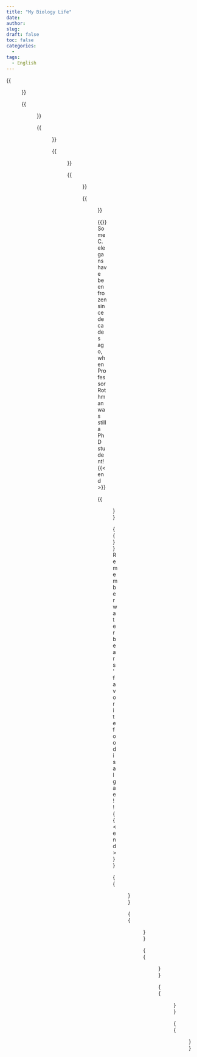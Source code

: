 ```yaml
---
title: "My Biology Life"
date: 
author: 
slug: 
draft: false
toc: false
categories:
  - 
tags:
  - English
---
```


{{<figure src="https://scontent-msp1-1.xx.fbcdn.net/v/t1.6435-9/247180031_3101834000088903_3111911247179035199_n.jpg?_nc_cat=107&ccb=1-5&_nc_sid=0debeb&_nc_ohc=p_IUyZXU9IgAX-5FDNc&_nc_ht=scontent-msp1-1.xx&oh=2ae219f16d91896335945a496868f9e4&oe=6197D570" title="Rothman Lab, MCDB Department" caption="Where I worked for 2 years!">}}

{{<figure src="https://scontent-msp1-1.xx.fbcdn.net/v/t1.6435-9/247839523_3101789686760001_8473628667156286041_n.jpg?_nc_cat=106&ccb=1-5&_nc_sid=0debeb&_nc_ohc=SDdal5hwTG0AX8ZPP_a&_nc_ht=scontent-msp1-1.xx&oh=2629293a73888430c80228b63bd62ab3&oe=6199C28C" caption="Me in Summer 2018!">}} 
        
{{<figure src="https://scontent-msp1-1.xx.fbcdn.net/v/t1.6435-9/248202743_3101788503426786_6572638950162722000_n.jpg?_nc_cat=107&ccb=1-5&_nc_sid=0debeb&_nc_ohc=8WRYBDvBf4AAX_hzXjr&tn=56ndwYLw8MJgaWYy&_nc_ht=scontent-msp1-1.xx&oh=1ceb2ca5c51e80fb53f761f188e28452&oe=6198A15B" title="C. elegans (nematodes) are raised here in sealed plates." caption="Each plate is denoted with date and temperature preserved, and C. elegans' type.">}} 
  
{{<figure src="https://scontent-msp1-1.xx.fbcdn.net/v/t1.6435-9/246416236_3101857470086556_5683068099215837044_n.jpg?_nc_cat=106&ccb=1-5&_nc_sid=0debeb&_nc_ohc=CsNosBwNQh0AX8ehfrs&_nc_ht=scontent-msp1-1.xx&oh=39af1d2590905d6d3f095adb80def6ba&oe=61977B44" caption="Synchronize C. elegans embryos.">}} 
    
{{<figure src="https://scontent-msp1-1.xx.fbcdn.net/v/t1.6435-9/248152189_3101789046760065_5474483436471935421_n.jpg?_nc_cat=102&ccb=1-5&_nc_sid=0debeb&_nc_ohc=ERoOMppplY8AX8QXtgK&_nc_ht=scontent-msp1-1.xx&oh=b9670b4bb2c96f76afebf64d3e4ca699&oe=619A13E9" caption="Design chemotaxis experiments and examine social behavior of C. elegans: they have short-term memory!">}} 
  
{{<figure src="https://scontent-msp1-1.xx.fbcdn.net/v/t1.6435-9/247927103_3101789970093306_370093813079896855_n.jpg?_nc_cat=104&ccb=1-5&_nc_sid=0debeb&_nc_ohc=7gQDYq4wgwQAX_iqC9h&_nc_ht=scontent-msp1-1.xx&oh=e4a18b093a7c4091fd69bc0eac923bf5&oe=6199EB44" caption="Froze the elegans to test long-term memory retention.">}} 

{{<block class="note" >}}
Some C. elegans have been frozen since decades ago, when Professor Rothman was still a PhD student!
{{< end >}}
  
  
{{<figure src="https://scontent-msp1-1.xx.fbcdn.net/v/t1.6435-9/248213379_3101789646760005_6556330319939836646_n.jpg?_nc_cat=107&ccb=1-5&_nc_sid=0debeb&_nc_ohc=0Jl-w_JlVycAX_3YYUG&_nc_ht=scontent-msp1-1.xx&oh=21315bda7e1a13b04d2caa862ee4ab75&oe=61989BC8" caption="Water bears(tardigrades) are rasied in water; each cell lived by hundreds of them.">}} 
  
{{<block class="note" >}}
 Remember water bears' favorite food is algae!!
{{< end >}}
   
{{<figure src="https://scontent-msp1-1.xx.fbcdn.net/v/t1.6435-9/247154707_3101789253426711_3540678879355200136_n.jpg?_nc_cat=110&ccb=1-5&_nc_sid=0debeb&_nc_ohc=n1wNU2cryhgAX-BeZtc&_nc_ht=scontent-msp1-1.xx&oh=820885239b6e89ee5bb62e395945eb34&oe=619A6C84" caption="Grow algae for my water bears.">}} 

  
  
{{<figure src="https://scontent-msp1-1.xx.fbcdn.net/v/t1.6435-9/248189765_3101788600093443_3979284204159503790_n.jpg?_nc_cat=104&ccb=1-5&_nc_sid=0debeb&_nc_ohc=J1I01rYczB0AX8vh4Pm&_nc_ht=scontent-msp1-1.xx&oh=c08e88f097b58f894e55e68baac89a42&oe=61989672" title="Prepare for polymerase chain reaction(PCR)." caption="Determine function of specific water bear gene by RNA interference method.">}} 
  
{{<figure src="https://scontent-msp1-1.xx.fbcdn.net/v/t1.6435-9/248308709_3101788700093433_6394124466364653403_n.jpg?_nc_cat=107&ccb=1-5&_nc_sid=0debeb&_nc_ohc=d845UO9PeOwAX_ay644&_nc_ht=scontent-msp1-1.xx&oh=5bd1268e6d6ade70bbbb746aa272dda9&oe=6197CFA5">}} 
  
{{<figure src="https://scontent-msp1-1.xx.fbcdn.net/v/t1.6435-9/247883883_3101789146760055_8545553441644440857_n.jpg?_nc_cat=109&ccb=1-5&_nc_sid=0debeb&_nc_ohc=sUINkwI2-foAX812HFu&_nc_ht=scontent-msp1-1.xx&oh=241d91b2075b0d1fd38d88e9841946af&oe=61977AF8">}} 
  
{{<figure src="https://scontent-msp1-1.xx.fbcdn.net/v/t1.6435-9/246226808_3101788976760072_5959359572146934812_n.jpg?_nc_cat=102&ccb=1-5&_nc_sid=0debeb&_nc_ohc=0NrhKkD1EGcAX-bRChy&tn=56ndwYLw8MJgaWYy&_nc_ht=scontent-msp1-1.xx&oh=4a328ee18128e6cfb8d37e57eeb4d348&oe=6199723A">}} 
  
  
  
  
  
